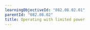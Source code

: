 ```yaml
---
learningObjectiveId: "082.08.02.01"
parentId: "082.08.02"
title: Operating with limited power
---
```

